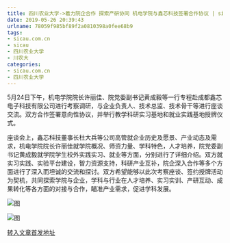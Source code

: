 ```yaml
---
title: 四川农业大学->着力院企合作 探索产研协同 机电学院与鑫芯科技签署合作协议 | sicau.com.cn
date: 2019-05-26 20:39:43
urlname: 78059f985bf89f2a0810398a0fee68b9
tags: 
- sicau.com.cn
- sicau
- 四川农业大学
- 川农大
categories:
- sicau.com.cn
- 四川农业大学
---
```



5月24日下午，机电学院院长许丽佳、院党委副书记黄成毅等一行专程赴成都鑫芯电子科技有限公司进行考察调研，与企业负责人、技术总监、技术骨干等进行座谈交流。双方合作签署意向性协议，并举行教学科研实习基地和就业实践基地授牌仪式。

座谈会上，鑫芯科技董事长杜大兵等公司高管就企业历史及愿景、产业动态及需求，机电学院院长许丽佳就学院概况、师资力量、学科特色，人才培养，院党委副书记黄成毅就学院学生校外实践实习、就业等方面，分别进行了详细介绍。双方就实习实践、实验平台建设，智力资源支持，科研产业互补，院企深入合作等多个方面进行了深入而坦诚的交流和探讨。双方希望能够以此次考察座谈、签约授牌活动为契机，共同探索学院与企业，学科与行业在人才培养、实习实训、产研互动、成果转化等各方面的对接与合作，瞄准产业需求，促进学科发展。



![图](https://news.sicau.edu.cn/__local/D/67/93/32A198BC040631AE9A9EB9F8336_F9E42B14_4A63E.jpg)

![图](https://news.sicau.edu.cn/__local/F/57/9C/F982EFBC23085603B199105B5CE_DD91F8DD_3BF21.jpg)

[转入文章首发地址](https://news.sicau.edu.cn/info/1078/51718.htm)